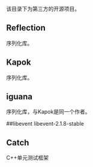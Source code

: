 该目录下为第三方的开源项目。

## Reflection
序列化库。

## Kapok
序列化库。

## iguana
序列化库，与Kapok是同一个作者。

##libevent
libevent-2.1.8-stable

## Catch
C++单元测试框架
